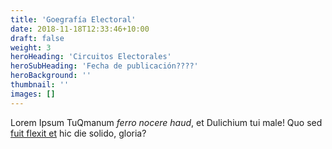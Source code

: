 ```yaml
---
title: 'Goegrafía Electoral'
date: 2018-11-18T12:33:46+10:00
draft: false
weight: 3
heroHeading: 'Circuitos Electorales'
heroSubHeading: 'Fecha de publicación????'
heroBackground: ''
thumbnail: ''
images: []
---
```


Lorem Ipsum TuQmanum _ferro nocere haud_, et Dulichium tui
male! Quo sed [fuit flexit et](#vexant-achivi) hic die solido, gloria?

